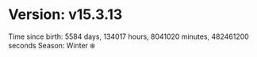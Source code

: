 # Version: v15.3.13
Time since birth: 5584 days, 134017 hours, 8041020 minutes, 482461200 seconds
Season: Winter ❄️
